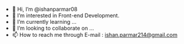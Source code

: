 - 👋 Hi, I’m @ishanparmar08
- 👀 I’m interested in Front-end Development.
- 🌱 I’m currently learning ...
- 💞️ I’m looking to collaborate on ...
- 📫 How to reach me through E-mail : ishan.parmar214@gmail.com

<!---
ishanparmar08/ishanparmar08 is a ✨ special ✨ repository because its `README.md` (this file) appears on your GitHub profile.
You can click the Preview link to take a look at your changes.
--->
